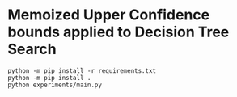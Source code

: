 # Memoized Upper Confidence bounds applied to Decision Tree Search

```
python -m pip install -r requirements.txt
python -m pip install .
python experiments/main.py
```
